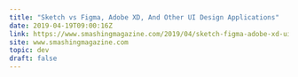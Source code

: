 ```yaml
---
title: "Sketch vs Figma, Adobe XD, And Other UI Design Applications"
date: 2019-04-19T09:00:16Z
link: https://www.smashingmagazine.com/2019/04/sketch-figma-adobe-xd-ui-design-applications/
site: www.smashingmagazine.com
topic: dev
draft: false
---
```


